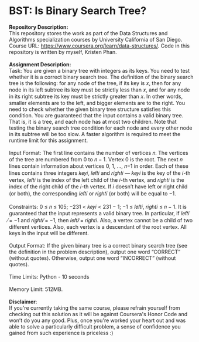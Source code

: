 # BST: Is Binary Search Tree?

__Repository Description:__
<br/>
This repository stores the work as part of the Data Structures and Algorithms specialization courses by University California of San Diego. Course URL: https://www.coursera.org/learn/data-structures/. Code in this repository is written by myself, Kristen Phan.
<br/>
<br/>
__Assignment Description:__
<br/>
Task: You are given a binary tree with integers as its keys. You need to test whether it is a correct binary
search tree. The definition of the binary search tree is the following: for any node of the tree, if its
key is 𝑥, then for any node in its left subtree its key must be strictly less than 𝑥, and for any node in
its right subtree its key must be strictly greater than 𝑥. In other words, smaller elements are to the
left, and bigger elements are to the right. You need to check whether the given binary tree structure
satisfies this condition. You are guaranteed that the input contains a valid binary tree. That is, it is a
tree, and each node has at most two children. Note that testing the binary search tree condition for each node and every other node in its subtree will be too slow. A faster algorithm is required to meet the runtime limit for this assignment.
<br/>
<br/>
Input Format: The first line contains the number of vertices 𝑛. The vertices of the tree are numbered
from 0 to 𝑛 − 1. Vertex 0 is the root.
The next 𝑛 lines contain information about vertices 0, 1, ..., 𝑛−1 in order. Each of these lines contains
three integers 𝑘𝑒𝑦𝑖, 𝑙𝑒𝑓𝑡𝑖 and 𝑟𝑖𝑔ℎ𝑡𝑖 — 𝑘𝑒𝑦𝑖 is the key of the 𝑖-th vertex, 𝑙𝑒𝑓𝑡𝑖 is the index of the left
child of the 𝑖-th vertex, and 𝑟𝑖𝑔ℎ𝑡𝑖 is the index of the right child of the 𝑖-th vertex. If 𝑖 doesn’t have
left or right child (or both), the corresponding 𝑙𝑒𝑓𝑡𝑖 or 𝑟𝑖𝑔ℎ𝑡𝑖 (or both) will be equal to −1.
<br/>
<br/>
Constraints: 0 ≤ 𝑛 ≤ 105; −231 < 𝑘𝑒𝑦𝑖 < 231 − 1; −1 ≤ 𝑙𝑒𝑓𝑡𝑖, 𝑟𝑖𝑔ℎ𝑡𝑖 ≤ 𝑛 − 1. It is guaranteed that the
input represents a valid binary tree. In particular, if 𝑙𝑒𝑓𝑡𝑖 ̸= −1 and 𝑟𝑖𝑔ℎ𝑡𝑖 ̸= −1, then 𝑙𝑒𝑓𝑡𝑖 ̸= 𝑟𝑖𝑔ℎ𝑡𝑖.
Also, a vertex cannot be a child of two different vertices. Also, each vertex is a descendant of the root
vertex. All keys in the input will be different.
<br/>
<br/>
Output Format: If the given binary tree is a correct binary search tree (see the definition in the problem
description), output one word “CORRECT” (without quotes). Otherwise, output one word “INCORRECT”
(without quotes).
<br/>
<br/>
Time Limits: Python - 10 seconds
<br/>
<br/>
Memory Limit: 512MB.
<br/>
<br/>
__Disclaimer__: 
<br/>
If you're currently taking the same course, please refrain yourself from checking out this solution as it will be against Coursera's Honor Code and won’t do you any good. Plus, once you're worked your heart out and was able to solve a particularly difficult problem, a sense of confidence you gained from such experience is priceless :)
